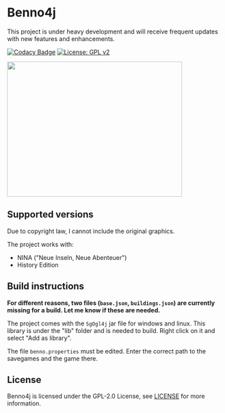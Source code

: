 # Benno4j

This project is under heavy development and will receive frequent updates with new features and enhancements.

[![Codacy Badge](https://app.codacy.com/project/badge/Grade/e1c293c28dc44e639d747e447899d6a6)](https://www.codacy.com/gh/stwe/Benno4j/dashboard?utm_source=github.com&amp;utm_medium=referral&amp;utm_content=stwe/Benno4j&amp;utm_campaign=Badge_Grade)
[![License: GPL v2](https://img.shields.io/badge/license-GPL--2.0-green)](https://github.com/stwe/Benno4j/blob/master/LICENSE)

<img src="https://github.com/stwe/Benno4j/blob/master/devLog/28-08-2021.png" width="409" height="316" />

## Supported versions

Due to copyright law, I cannot include the original graphics.

The project works with:

- NINA ("Neue Inseln, Neue Abenteuer")
- History Edition

## Build instructions

**For different reasons, two files (`base.json`, `buildings.json`) are currently missing for a build. Let me know if these are needed.**

The project comes with the `SgOgl4j` jar file for windows and linux. 
This library is under the "lib" folder and is needed to build. Right click on it and select "Add as library".

The file `benno.properties` must be edited. Enter the correct path to the savegames and the game there.

## License

Benno4j is licensed under the GPL-2.0 License, see [LICENSE](https://github.com/stwe/Benno4j/blob/master/LICENSE) for more information.
